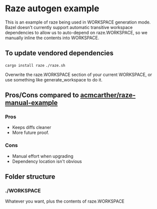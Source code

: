 # Raze autogen example

This is an example of raze being used in WORKSPACE generation mode. Bazel doesn't currently support automatic transitive workspace dependencies to allow us to auto-depend on raze.WORKSPACE, so we manually inline the contents into WORKSPACE.

## To update vendored dependencies
`cargo install raze`
`./raze.sh`

Overwrite the raze.WORKSPACE section of your current WORKSPACE, or use something like generate_workspace to do it.

## Pros/Cons compared to [acmcarther/raze-manual-example](https://github.com/acmcarther/raze-manual-example)

### Pros
- Keeps diffs cleaner
- More future proof.

### Cons
- Manual effort when upgrading
- Dependency location isn't obvious

## Folder structure

### ./WORKSPACE
Whatever you want, plus the contents of raze.WORKSPACE
